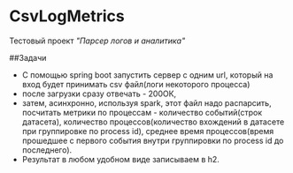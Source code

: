 # CsvLogMetrics
Тестовый проект _"Парсер логов и аналитика"_

##Задачи
* С помощью spring boot запустить сервер с одним url, который на вход будет принимать csv файл(логи некоторого процесса)
* после загрузки сразу отвечать - 200ОК, 
* затем, асинхронно, используя spark, этот файл надо распарсить, посчитать метрики по процессам - количество событий(строк датасета), количество процессов(количество вхождений в датасете при группировке по process id), среднее время процессов(время прошедшее с первого события внутри группировки по process id до последнего).
* Результат в любом удобном виде записываем в h2.